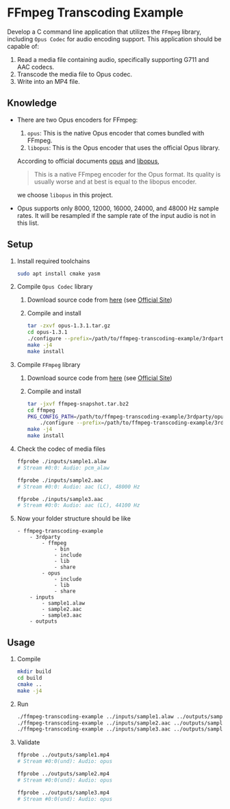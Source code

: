 # FFmpeg Transcoding Example

Develop a C command line application that utilizes the `FFmpeg` library, including `Opus Codec` for audio encoding support.
This application should be capable of:

1. Read a media file containing audio, specifically supporting G711 and AAC codecs.
2. Transcode the media file to Opus codec.
3. Write into an MP4 file.


## Knowledge

* There are two Opus encoders for FFmpeg:

    1. `opus`: This is the native Opus encoder that comes bundled with FFmpeg.
    2. `libopus`: This is the Opus encoder that uses the official Opus library.
    
    According to official documents [opus](https://ffmpeg.org/ffmpeg-codecs.html#opus) and [libopus](https://ffmpeg.org/ffmpeg-codecs.html#libopus-1),
    
    > This is a native FFmpeg encoder for the Opus format. Its quality is usually worse and at best is equal to the libopus encoder.
    
    we choose `libopus` in this project.

* Opus supports only 8000, 12000, 16000, 24000, and 48000 Hz sample rates. It will be resampled if the sample rate of the input audio is not in this list.


## Setup

1. Install required toolchains

    ```bash
    sudo apt install cmake yasm
    ```

2. Compile `Opus Codec` library

   1. Download source code from [here](https://archive.mozilla.org/pub/opus/opus-1.3.1.tar.gz) (see [Official Site](https://opus-codec.org/downloads/))

   2. Compile and install

       ```bash
       tar -zxvf opus-1.3.1.tar.gz
       cd opus-1.3.1
       ./configure --prefix=/path/to/ffmpeg-transcoding-example/3rdparty/opus
       make -j4
       make install
       ```

3. Compile `FFmpeg` library

    1. Download source code from [here](https://ffmpeg.org/releases/ffmpeg-snapshot.tar.bz2) (see [Official Site](https://ffmpeg.org/download.html))

    2. Compile and install

        ```bash
        tar -jxvf ffmpeg-snapshot.tar.bz2
        cd ffmpeg
        PKG_CONFIG_PATH=/path/to/ffmpeg-transcoding-example/3rdparty/opus/lib/pkgconfig \
            ./configure --prefix=/path/to/ffmpeg-transcoding-example/3rdparty/ffmpeg --enable-libopus
        make -j4
        make install
        ```

4. Check the codec of media files

    ```bash
    ffprobe ./inputs/sample1.alaw
    # Stream #0:0: Audio: pcm_alaw
   
    ffprobe ./inputs/sample2.aac
    # Stream #0:0: Audio: aac (LC), 48000 Hz
   
    ffprobe ./inputs/sample3.aac
    # Stream #0:0: Audio: aac (LC), 44100 Hz
    ```

5. Now your folder structure should be like

    ```
    - ffmpeg-transcoding-example
        - 3rdparty
            - ffmpeg
                - bin
                - include
                - lib
                - share
            - opus
                - include
                - lib
                - share
        - inputs
            - sample1.alaw
            - sample2.aac
            - sample3.aac
        - outputs
    ```


## Usage

1. Compile

    ```bash
    mkdir build
    cd build
    cmake ..
    make -j4
    ```

2. Run

    ```bash
    ./ffmpeg-transcoding-example ../inputs/sample1.alaw ../outputs/sample1.mp4
    ./ffmpeg-transcoding-example ../inputs/sample2.aac ../outputs/sample2.mp4
    ./ffmpeg-transcoding-example ../inputs/sample3.aac ../outputs/sample3.mp4
    ```

3. Validate

    ```bash
    ffprobe ../outputs/sample1.mp4
    # Stream #0:0(und): Audio: opus
   
    ffprobe ../outputs/sample2.mp4
    # Stream #0:0(und): Audio: opus
   
    ffprobe ../outputs/sample3.mp4
    # Stream #0:0(und): Audio: opus
    ```
